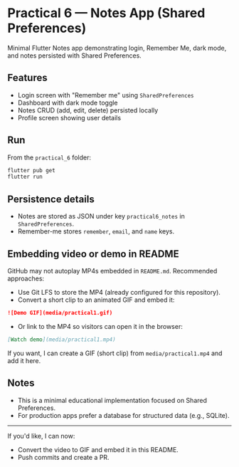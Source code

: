 # Practical 6 — Notes App (Shared Preferences)

Minimal Flutter Notes app demonstrating login, Remember Me, dark mode,
and notes persisted with Shared Preferences.

## Features

- Login screen with "Remember me" using `SharedPreferences`
- Dashboard with dark mode toggle
- Notes CRUD (add, edit, delete) persisted locally
- Profile screen showing user details

## Run

From the `practical_6` folder:

```powershell
flutter pub get
flutter run
```

## Persistence details

- Notes are stored as JSON under key `practical6_notes` in `SharedPreferences`.
- Remember-me stores `remember`, `email`, and `name` keys.

## Embedding video or demo in README

GitHub may not autoplay MP4s embedded in `README.md`. Recommended approaches:

- Use Git LFS to store the MP4 (already configured for this repository).
- Convert a short clip to an animated GIF and embed it:

```md
![Demo GIF](media/practical1.gif)
```

- Or link to the MP4 so visitors can open it in the browser:

```md
[Watch demo](media/practical1.mp4)
```

If you want, I can create a GIF (short clip) from `media/practical1.mp4` and add it here.

## Notes

- This is a minimal educational implementation focused on Shared Preferences.
- For production apps prefer a database for structured data (e.g., SQLite).

---

If you'd like, I can now:

- Convert the video to GIF and embed it in this README.
- Push commits and create a PR.
